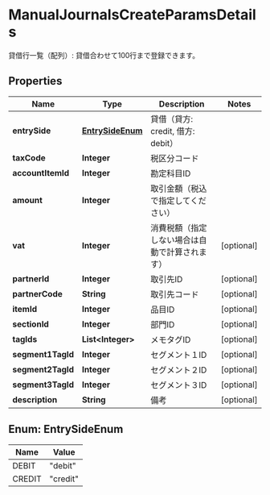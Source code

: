 

# ManualJournalsCreateParamsDetails

貸借行一覧（配列）: 貸借合わせて100行まで登録できます。
## Properties

Name | Type | Description | Notes
------------ | ------------- | ------------- | -------------
**entrySide** | [**EntrySideEnum**](#EntrySideEnum) | 貸借（貸方: credit, 借方: debit） | 
**taxCode** | **Integer** | 税区分コード | 
**accountItemId** | **Integer** | 勘定科目ID | 
**amount** | **Integer** | 取引金額（税込で指定してください） | 
**vat** | **Integer** | 消費税額（指定しない場合は自動で計算されます） |  [optional]
**partnerId** | **Integer** | 取引先ID |  [optional]
**partnerCode** | **String** | 取引先コード |  [optional]
**itemId** | **Integer** | 品目ID |  [optional]
**sectionId** | **Integer** | 部門ID |  [optional]
**tagIds** | **List&lt;Integer&gt;** | メモタグID |  [optional]
**segment1TagId** | **Integer** | セグメント１ID |  [optional]
**segment2TagId** | **Integer** | セグメント２ID |  [optional]
**segment3TagId** | **Integer** | セグメント３ID |  [optional]
**description** | **String** | 備考 |  [optional]



## Enum: EntrySideEnum

Name | Value
---- | -----
DEBIT | &quot;debit&quot;
CREDIT | &quot;credit&quot;



